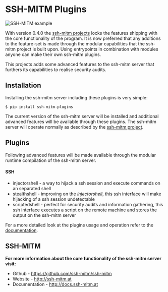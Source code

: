 # SSH-MITM Plugins

![SSH-MITM example](https://ssh-mitm.at/img/mitm-example.png)

With version 0.4.0 the [ssh-mitm projects](http://ssh-mitm.at/) locks the features
shipping with the core functionality of the program. It is now preferred that any additions to the
feature-set is made through the modular capabilities that the ssh-mitm project is built upon. Using
entrypoints in combination with modules anyone can make their own ssh-mitm plugins.

This projects adds some advanced features to the ssh-mitm server that furthers its capabilities
to realise security audits.

## Installation

Installing the ssh-mitm server including these plugins is very simple:

    $ pip install ssh-mitm-plugins


The current version of the ssh-mitm server will be installed and additional advanced features
will be available through these plugins. The ssh-mitm server will operate normally as described
by the [ssh-mitm project](#ssh-mitm).

## Plugins

Following advanced features will be made available through the modular runtime compilation of
the ssh-mitm server.

#### SSH
* injectorshell - a way to hijack a ssh session and execute commands on an separated shell
* stealthshell - improving on the *injectorshell*, this ssh interface will
make hijacking of a ssh session undetectable
* scriptedshell - perfect for security audits and information gathering, this ssh interface executes
a script on the remote machine and stores the output on the ssh-mitm server

For a more detailed look at the plugins usage and operation refer to the
[documentation](http://ssh-mitm-plugins.readthedocs.io).

## SSH-MITM

**For more information about the core functionality of the ssh-mitm server visit:**

* Github        - https://github.com/ssh-mitm/ssh-mitm
* Website       - http://ssh-mitm.at
* Documentation - http://docs.ssh-mitm.at
